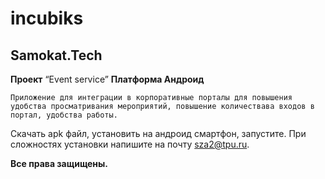 # incubiks
## Samokat.Tech

**Проект** “Event service”
**Платформа Андроид**
    
    Приложение для интеграции в корпоративные порталы для повышения удобства просматривания мероприятий, повышение количествава входов в портал, удобства работы.
Скачать apk файл, установить на андроид смартфон, запустите. При сложностях установки напишите на почту sza2@tpu.ru.

**Все права защищены.**
